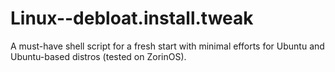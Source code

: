 # Linux--debloat.install.tweak
A must-have shell script for a fresh start with minimal efforts for Ubuntu and Ubuntu-based distros (tested on ZorinOS).
